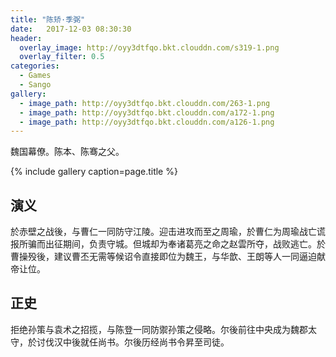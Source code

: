 ```yaml
---
title: "陈矫·季弼"
date:   2017-12-03 08:30:30
header:
  overlay_image: http://oyy3dtfqo.bkt.clouddn.com/s319-1.png
  overlay_filter: 0.5
categories:
  - Games
  - Sango
gallery:
  - image_path: http://oyy3dtfqo.bkt.clouddn.com/263-1.png
  - image_path: http://oyy3dtfqo.bkt.clouddn.com/a172-1.png
  - image_path: http://oyy3dtfqo.bkt.clouddn.com/a126-1.png
---
```


魏国幕僚。陈本、陈骞之父。

{% include gallery caption=page.title %}

## 演义

於赤壁之战後，与曹仁一同防守江陵。迎击进攻而至之周瑜，於曹仁为周瑜战亡谎报所骗而出征期间，负责守城。但城却为奉诸葛亮之命之赵雲所夺，战败逃亡。於曹操殁後，建议曹丕无需等候诏令直接即位为魏王，与华歆、王朗等人一同逼迫献帝让位。

## 正史

拒绝孙策与袁术之招揽，与陈登一同防禦孙策之侵略。尔後前往中央成为魏郡太守，於讨伐汉中後就任尚书。尔後历经尚书令昇至司徒。